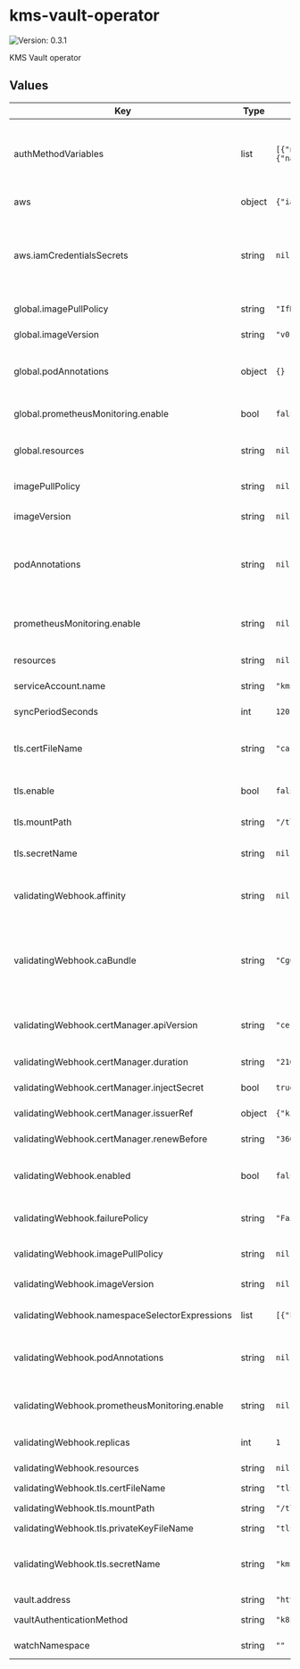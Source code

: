 # kms-vault-operator

![Version: 0.3.1](https://img.shields.io/badge/Version-0.3.1-informational?style=flat-square)

KMS Vault operator

## Values

| Key | Type | Default | Description |
|-----|------|---------|-------------|
| authMethodVariables | list | `[{"name":"VAULT_K8S_ROLE","value":"kms-vault-operator"},{"name":"VAULT_K8S_LOGIN_ENDPOINT","value":"auth/kubernetes/login"}]` | The set of environment variables required to configure the authentication to be used by the operator. The set of variables will vary depending on the value of `vaultAuthenticationMethod` and they're documented [here](https://github.com/patoarvizu/kms-vault-operator#vault). |
| aws | object | `{"iamCredentialsSecrets":null,"region":"us-east-1"}` | The value to set on the `AWS_DEFAULT_REGION` environment variable. |
| aws.iamCredentialsSecrets | string | `nil` | A list of environment variables and their references to `Secret`s that need to be added as environment variables to the operator for KMS operations. Typically either this or `.podAnnotations` (and/or `.validatingWebhook.podAnnotations`) is required for AWS authentication. |
| global.imagePullPolicy | string | `"IfNotPresent"` | The imagePullPolicy to be used on both the operator and webhook. |
| global.imageVersion | string | `"v0.15.0"` | (string) The image version used for both the operator and webhook. |
| global.podAnnotations | object | `{}` | A map of annotations to be set on both the operator and webhook pods. Useful if using an annotation-based system like [kube2iam](https://github.com/jtblin/kube2iam) for dynamically injecting credentials. |
| global.prometheusMonitoring.enable | bool | `false` | Controls whether the `ServiceMonitor` objects are created for both the operator and the webhook. |
| global.resources | string | `nil` | Map of cpu/memory resources and limits, to be set on both the operator and the webhook. |
| imagePullPolicy | string | `nil` | The imagePullPolicy to be used on the operator. Defaults to `.global.imagePullPolicy` |
| imageVersion | string | `nil` | The image version used for the operator. Defaults to `.global.imageVersion`. |
| podAnnotations | string | `nil` | A map of annotations to be set on the operator pods. Useful if using an annotation-based system like [kube2iam](https://github.com/jtblin/kube2iam) for dynamically injecting credentials. Typically, either this or `.aws.iamCredentialsSecrets` is required for AWS authentication. |
| prometheusMonitoring.enable | string | `nil` | Create the `Service` and `ServiceMonitor` objects to enable Prometheus monitoring on the operator. Defaults to `.global.prometheusMonitoring.enable`. |
| resources | string | `nil` | Map of cpu/memory resources and limits, to be set on the operator |
| serviceAccount.name | string | `"kms-vault-operator"` | The name of the `ServiceAccount` to be created. |
| syncPeriodSeconds | int | `120` | The value to be set on the `--sync-period-seconds` flag. |
| tls.certFileName | string | `"ca.crt"` | The name of the private cert file mounted on `.validatingWebhook.tls.mountPath`. The default of `tls.cert` corresponds to the file name generated by cert-manager. |
| tls.enable | bool | `false` | Controls whether the operator Vault client should use TLS when talking to the target Vault server. |
| tls.mountPath | string | `"/tls"` | The path where the CA cert from the secret should be mounted. |
| tls.secretName | string | `nil` | The name of the `Secret` from which the CA cert will be mounted. This is required if `tls.enable` is set to `true`. |
| validatingWebhook.affinity | string | `nil` | Affinity/anti-affinity rules for pod scheduling the webhook according to the [documentation](https://kubernetes.io/docs/concepts/scheduling-eviction/assign-pod-node/#affinity-and-anti-affinity). This map will be set as is on the Deployment object. |
| validatingWebhook.caBundle | string | `"Cg=="` | The base64-encoded public CA certificate to be set on the `ValidatingWebhookConfiguration`. Note that it defaults to `Cg==` which is a base64-encoded empty string. If this value is not automatically set by cert-manager, or some other mutating webhook, this should be set explicitly. |
| validatingWebhook.certManager.apiVersion | string | `"cert-manager.io/v1alpha2"` | The `apiVersion` of the `Certificate` object created by the chart. It depends on the versions made available by the specific cert-manager running on the cluster. |
| validatingWebhook.certManager.duration | string | `"2160h"` | The value to be set directly on the `duration` field of the `Certificate`. |
| validatingWebhook.certManager.injectSecret | bool | `true` | Enables auto-injection of a certificate managed by [cert-manager](https://github.com/jetstack/cert-manager). |
| validatingWebhook.certManager.issuerRef | object | `{"kind":"ClusterIssuer","name":"selfsigning-issuer"}` | The `name` and `kind` of the cert-manager issuer to be used. |
| validatingWebhook.certManager.renewBefore | string | `"360h"` | The value to be set directly on the `renewBefore` field of the `Certificate`. |
| validatingWebhook.enabled | bool | `false` | Deploy the resources to enable the webhook used for custom resource validation. The rest of the settings under `validatingWebhook` are ignored if this is set to `false`. |
| validatingWebhook.failurePolicy | string | `"Fail"` | The value to set directly on the `failurePolicy` of the `ValidatingWebhookConfiguration`. Valid values are `Fail` or `Ignore`. |
| validatingWebhook.imagePullPolicy | string | `nil` | The imagePullPolicy to be used on the webhook. Defaults to `.global.imagePullPolicy` |
| validatingWebhook.imageVersion | string | `nil` | The image version used for the webhook. Defaults to `.global.imageVersion`. |
| validatingWebhook.namespaceSelectorExpressions | list | `[{"key":"kms-vault-operator","operator":"DoesNotExist"}]` | A label selector expression to determine what namespaces should be in scope for the validating webhook. |
| validatingWebhook.podAnnotations | string | `nil` | A map of annotations to be set on the webhook pods. Useful if using an annotation-based system like [kube2iam](https://github.com/jtblin/kube2iam) for dynamically injecting credentials. |
| validatingWebhook.prometheusMonitoring.enable | string | `nil` | Create the `Service` and `ServiceMonitor` objects to enable Prometheus monitoring on the webhook. Defaults to `.global.prometheusMonitoring.enable`. |
| validatingWebhook.replicas | int | `1` | Number of replicas of the validating webhook to deploy. |
| validatingWebhook.resources | string | `nil` | Map of cpu/memory resources and limits, to be set on the webhook |
| validatingWebhook.tls.certFileName | string | `"tls.crt"` |  |
| validatingWebhook.tls.mountPath | string | `"/tls"` | The path where the certificate key pair will be mounted. |
| validatingWebhook.tls.privateKeyFileName | string | `"tls.key"` |  |
| validatingWebhook.tls.secretName | string | `"kms-vault-validating-webhook"` | The name of the `Secret` that contains the certificate key pair to be used by the webhook. This is only used if `validatingWebhook.certManager.injectSecret` is set to `false`. |
| vault.address | string | `"https://vault:8200"` | The API endpoint of the target Vault cluster. |
| vaultAuthenticationMethod | string | `"k8s"` | The value to be set on the `--vault-authentication-method` flag. |
| watchNamespace | string | `""` | The value to be set on the `WATCH_NAMESPACE` environment variable. |
